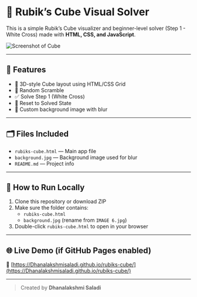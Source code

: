 # 🧊 Rubik’s Cube Visual Solver

This is a simple Rubik’s Cube visualizer and beginner-level solver (Step 1 - White Cross) made with **HTML, CSS, and JavaScript**.

![Screenshot of Cube](background.jpg)

---

## 🔧 Features

- 🎲 3D-style Cube layout using HTML/CSS Grid
- 🔀 Random Scramble
- ✅ Solve Step 1 (White Cross)
- 🔁 Reset to Solved State
- 🌄 Custom background image with blur

---

## 🗂️ Files Included

- `rubiks-cube.html` — Main app file  
- `background.jpg` — Background image used for blur  
- `README.md` — Project info

---

## 🚀 How to Run Locally

1. Clone this repository or download ZIP
2. Make sure the folder contains:
   - `rubiks-cube.html`
   - `background.jpg` (rename from `IMAGE 6.jpg`)
3. Double-click `rubiks-cube.html` to open in your browser

---

## 🌐 Live Demo (if GitHub Pages enabled)

🔗 [https://Dhanalakshmisaladi.github.io/rubiks-cube/](https://Dhanalakshmisaladi.github.io/rubiks-cube/)

---

> Created by **Dhanalakshmi Saladi**

